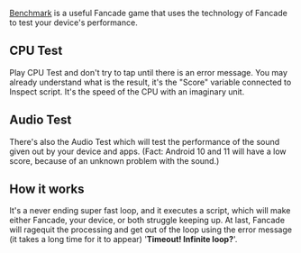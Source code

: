 [Benchmark](https://fancade.page.link/3xwp) is a useful Fancade game that uses the technology of Fancade to test your device's performance.       
## CPU Test
Play CPU Test and don't try to tap until there is an error message. You may already understand what is the result, it's the "Score" variable connected to Inspect script. It's the speed of the CPU with an imaginary unit.       
## Audio Test
There's also the Audio Test which will test the performance of the sound given out by your device and apps. (Fact: Android 10 and 11 will have a low score, because of an unknown problem with the sound.)
## How it works
It's a never ending super fast loop, and it executes a script, which will make either Fancade, your device, or both struggle keeping up. At last, Fancade will ragequit the processing and get out of the loop using the error message (it takes a long time for it to appear) '**Timeout! Infinite loop?**'.
